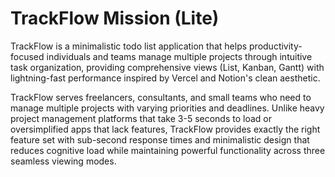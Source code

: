 # TrackFlow Mission (Lite)

TrackFlow is a minimalistic todo list application that helps productivity-focused individuals and teams manage multiple projects through intuitive task organization, providing comprehensive views (List, Kanban, Gantt) with lightning-fast performance inspired by Vercel and Notion's clean aesthetic.

TrackFlow serves freelancers, consultants, and small teams who need to manage multiple projects with varying priorities and deadlines. Unlike heavy project management platforms that take 3-5 seconds to load or oversimplified apps that lack features, TrackFlow provides exactly the right feature set with sub-second response times and minimalistic design that reduces cognitive load while maintaining powerful functionality across three seamless viewing modes.